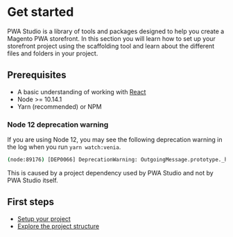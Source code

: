 # Get started

PWA Studio is a library of tools and packages designed to help you create a Magento PWA storefront.
In this section you will learn how to set up your storefront project using the scaffolding tool and learn about the different files and folders in your project.

## Prerequisites

-   A basic understanding of working with [React][]
-   Node >= 10.14.1
-   Yarn (recommended) or NPM

### Node 12 deprecation warning

If you are using Node 12, you may see the following deprecation warning in the log when you run `yarn watch:venia`.

```sh
(node:89176) [DEP0066] DeprecationWarning: OutgoingMessage.prototype._headers is deprecated
```

This is caused by a project dependency used by PWA Studio and not by PWA Studio itself.

## First steps

-   [Setup your project][]
-   [Explore the project structure][]

[setup your project]: <{%link tutorials/pwa-studio-fundamentals/project-setup/index.md %}>
[explore the project structure]: <{%link tutorials/pwa-studio-fundamentals/project-structure/index.md %}>

[react]: https://reactjs.org/